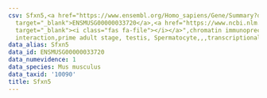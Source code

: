 ```yaml
---
csv: Sfxn5,<a href="https://www.ensembl.org/Homo_sapiens/Gene/Summary?db=core;g=ENSMUSG00000033720"
  target="_blank">ENSMUSG00000033720</a>,<a href="https://www.ncbi.nlm.nih.gov/pubmed/25450459"
  target="_blank"><i class="fas fa-file"></i></a>",chromatin immunoprecipitation assay,direct
  interaction,prime adult stage, testis, Spermatocyte,,,transcriptional regulation,
data_alias: Sfxn5
data_id: ENSMUSG00000033720
data_numevidence: 1
data_species: Mus musculus
data_taxid: '10090'
title: Sfxn5
---
```

